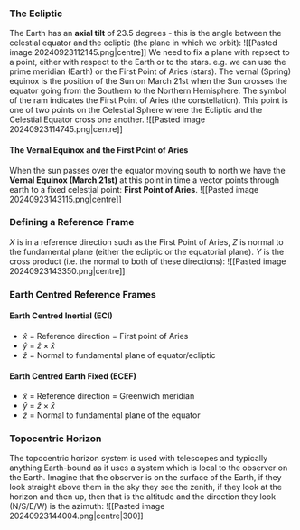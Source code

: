 ### The Ecliptic
The Earth has an **axial tilt** of 23.5 degrees - this is the angle between the celestial equator and the ecliptic (the plane in which we orbit):
![[Pasted image 20240923112145.png|centre]]
We need to fix a plane with repsect to a point, either with respect to the Earth or to the stars. e.g. we can use the prime meridian (Earth) or the First Point of Aries (stars). The vernal (Spring) equinox is the position of the Sun on March 21st when the Sun crosses the equator going from the Southern to the Northern Hemisphere. The symbol of the ram indicates the First Point of Aries (the constellation). This point is one of two points on the Celestial Sphere where the Ecliptic and the Celestial Equator cross one another.
![[Pasted image 20240923114745.png|centre]]

#### The Vernal Equinox and the First Point of Aries
When the sun passes over the equator moving south to north we have the **Vernal Equinox (March 21st)** at this point in time a vector points through earth to a fixed celestial point: **First Point of Aries**.
![[Pasted image 20240923143115.png|centre]]

### Defining a Reference Frame
$X$ is in a reference direction such as the First Point of Aries, $Z$ is normal to the fundamental plane (either the ecliptic or the equatorial plane). $Y$ is the cross product (i.e. the normal to both of these directions):
![[Pasted image 20240923143350.png|centre]]
### Earth Centred Reference Frames
#### Earth Centred Inertial (ECI)
- $\hat{x}$ = Reference direction = First point of Aries
- $\hat{y}$ = $\hat{z}\times\hat{x}$
- $\hat{z}$ = Normal to fundamental plane of equator/ecliptic
#### Earth Centred Earth Fixed (ECEF)
- $\hat{x}$ = Reference direction = Greenwich meridian
- $\hat{y}$ = $\hat{z}\times\hat{x}$
- $\hat{z}$ = Normal to fundamental plane of the equator

### Topocentric Horizon
The topocentric horizon system is used with telescopes and typically anything Earth-bound as it uses a system which is local to the observer on the Earth. Imagine that the observer is on the surface of the Earth, if they look straight above them in the sky they see the zenith, if they look at the horizon and then up, then that is the altitude and the direction they look (N/S/E/W) is the azimuth:
![[Pasted image 20240923144004.png|centre|300]]


